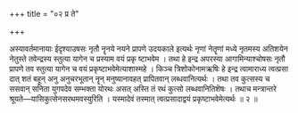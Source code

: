 +++
title = "०२ प्र ते"

+++

अस्यावर्तमानायाः ईदृश्याउषसः नृतौ नॄनये नयने प्रापणे उदयकाले इत्यर्थः नृणां नेतॄणां मध्ये नृतमस्य अतिशयेन नेतुस्ते तवेन्द्रस्य स्तुत्या यागेन च प्रस्याम वयं प्रकृ ष्टाभवेम । तथा हे इन्द्र अपरस्या आगामिन्याश्चोषसः नृतौ प्रापणे तव स्तुत्या यागेन च वयं प्रकृष्टाभवेमेत्याशास्महे । किञ्च त्रिशोकोनामऋषिः हे इन्द्र त्वामाराध्य त्वत्प्रसा दात् शतं बहून् अनु अनुचरभूतान् नॄन् मनुष्यानावहत् प्रापितवान् लब्धवानित्यर्थः । तथा तव कुत्सस्य च ससवान् सनिता युगपदेव सम्भक्ता योरथः असत् अस्ति तं रथं कुत्सो लब्धवानितिशॆषः । तथाच मन्त्रान्तरे श्रूयते—यासिकुत्सेनसरथमवस्युरिति । यस्मादेवं तस्मात् त्वत्प्रसादाद्वयं प्रकृष्टाभवेमेत्यर्थः ॥ २ ॥